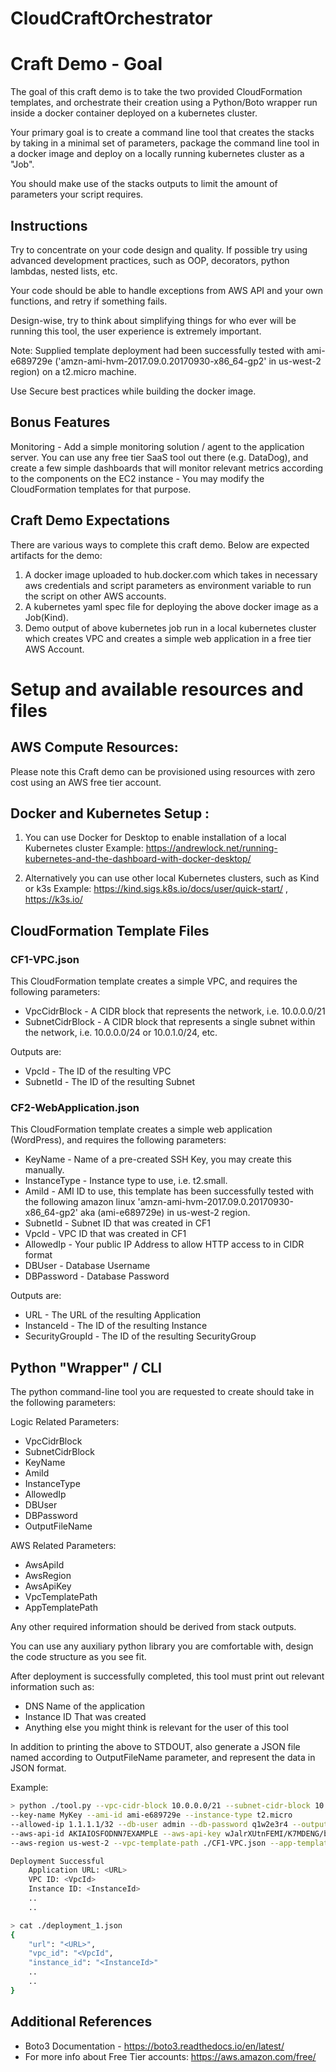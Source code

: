 # CloudCraftOrchestrator
# Craft Demo - Goal

The goal of this craft demo is to take the two provided CloudFormation
templates, and orchestrate their creation using a Python/Boto wrapper run inside a docker container deployed on a kubernetes cluster.

Your primary goal is to create a command line tool that creates the stacks by taking in a minimal
set of parameters, package the command line tool in a docker image and deploy on a locally running kubernetes cluster as a "Job".

You should make use of the stacks outputs to limit the amount of parameters your script requires.

## Instructions

Try to concentrate on your code design and quality.
If possible try using advanced development practices, such as OOP, decorators, python lambdas, nested lists, etc.

Your code should be able to handle exceptions from AWS API and your own functions, and retry if something fails.

Design-wise, try to think about simplifying things for who ever will be running this tool, the user experience is extremely important.

Note:
Supplied template deployment had been successfully tested with ami-e689729e
('amzn-ami-hvm-2017.09.0.20170930-x86_64-gp2' in us-west-2 region) on a t2.micro machine.

Use Secure best practices while building the docker image.

## Bonus Features
Monitoring - Add a simple monitoring solution / agent to the application server.
You can use any free tier SaaS tool out there (e.g. DataDog), and create a few simple dashboards that will monitor relevant metrics according to the components on the EC2 instance - You may modify the CloudFormation templates for that purpose.

## Craft Demo Expectations 
There are various ways to complete this craft demo. Below are expected artifacts for the demo: 
1. A docker image uploaded to hub.docker.com which takes in necessary aws credentials and script parameters as environment variable to run the script on other AWS accounts.
2. A kubernetes yaml spec file for deploying the above docker image as a Job(Kind).
3. Demo output of above kubernetes job run in a local kubernetes cluster which creates VPC and creates a simple web application in a free tier AWS Account.


# Setup and available resources and files

## AWS Compute Resources:
Please note this Craft demo can be provisioned using resources with zero cost using an AWS free tier account.

## Docker and Kubernetes Setup : 
1. You can use Docker for Desktop to enable installation of a local Kubernetes cluster
Example: https://andrewlock.net/running-kubernetes-and-the-dashboard-with-docker-desktop/

2. Alternatively you can use other local Kubernetes clusters, such as Kind or k3s
Example: https://kind.sigs.k8s.io/docs/user/quick-start/ , https://k3s.io/

## CloudFormation Template Files

### CF1-VPC.json

This CloudFormation template creates a simple VPC, and requires the following
parameters:

- VpcCidrBlock - A CIDR block that represents the network, i.e. 10.0.0.0/21
- SubnetCidrBlock - A CIDR block that represents a single subnet within
the network, i.e. 10.0.0.0/24 or 10.0.1.0/24, etc.

Outputs are:

- VpcId - The ID of the resulting VPC
- SubnetId - The ID of the resulting Subnet

### CF2-WebApplication.json

This CloudFormation template creates a simple web application (WordPress),
and requires the following parameters:

- KeyName - Name of a pre-created SSH Key, you may create this manually.
- InstanceType - Instance type to use, i.e. t2.small.
- AmiId - AMI ID to use, this template has been successfully tested with the
  following amazon linux 'amzn-ami-hvm-2017.09.0.20170930-x86_64-gp2'
  aka (ami-e689729e) in us-west-2 region.
- SubnetId - Subnet ID that was created in CF1
- VpcId - VPC ID that was created in CF1
- AllowedIp - Your public IP Address to allow HTTP access to in CIDR format
- DBUser - Database Username
- DBPassword - Database Password

Outputs are:

- URL - The URL of the resulting Application
- InstanceId - The ID of the resulting Instance
- SecurityGroupId - The ID of the resulting SecurityGroup

## Python "Wrapper" / CLI

The python command-line tool you are requested to create should take in
the following parameters:

Logic Related Parameters:
- VpcCidrBlock
- SubnetCidrBlock
- KeyName
- AmiId
- InstanceType
- AllowedIp
- DBUser
- DBPassword
- OutputFileName

AWS Related Parameters:
- AwsApiId
- AwsRegion
- AwsApiKey
- VpcTemplatePath
- AppTemplatePath

Any other required information should be derived from stack outputs.

You can use any auxiliary python library you are comfortable with, design
the code structure as you see fit.

After deployment is successfully completed, this tool must print out relevant
information such as:
- DNS Name of the application
- Instance ID That was created
- Anything else you might think is relevant for the user of this tool

In addition to printing the above to STDOUT, also generate a JSON file named
according to OutputFileName parameter, and represent the data in JSON format.

Example:

```bash
> python ./tool.py --vpc-cidr-block 10.0.0.0/21 --subnet-cidr-block 10.0.0.0/24
--key-name MyKey --ami-id ami-e689729e --instance-type t2.micro
--allowed-ip 1.1.1.1/32 --db-user admin --db-password q1w2e3r4 --output-file-name deployment_1
--aws-api-id AKIAIOSFODNN7EXAMPLE --aws-api-key wJalrXUtnFEMI/K7MDENG/bPxRfiCYEXAMPLEKEY
--aws-region us-west-2 --vpc-template-path ./CF1-VPC.json --app-template-path ./CF2-WebApplication.json

Deployment Successful
    Application URL: <URL>
    VPC ID: <VpcId>
    Instance ID: <InstanceId>
    ..
    ..

> cat ./deployment_1.json
{
    "url": "<URL>",
    "vpc_id": "<VpcId",
    "instance_id": "<InstanceId>"
    ..
    ..
}
```

## Additional References
- Boto3 Documentation - https://boto3.readthedocs.io/en/latest/
- For more info about Free Tier accounts: https://aws.amazon.com/free/
